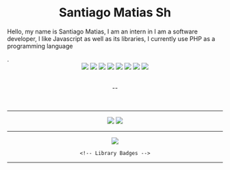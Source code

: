 <h1 align="center">Santiago Matias Sh </h1>
<p>Hello, my name is Santiago Matias, I am an intern in I am a software developer, I like Javascript as well as its libraries, I currently use PHP as a programming language</p>
<!-- 👋 Hi, I’m @
- 👀 I’m interested in ...
- 🌱 I’m currently learning ...
- 💞️ I’m looking to collaborate on ...
- 📫 How to reach me ..-->.

<!-- Language Stack -->
<div align="center">
    <img src="https://img.shields.io/badge/javascript%20-%23323330?style=for-the-badge&logo=javascript" />
    <img src="https://img.shields.io/badge/typescript-%233178C6?style=for-the-badge&logo=typescript&logoColor=white" />
    <img src="https://img.shields.io/badge/html%20-%23E34F26?style=for-the-badge&logo=html5&logoColor=white" />
    <img src="https://img.shields.io/badge/css%20-%231572B6?style=for-the-badge&logo=css3" />
  <img src="https://img.shields.io/badge/python-%23FFD343?style=for-the-badge&logo=python&logoColor=black" /> 
<img src="https://img.shields.io/badge/eslint%20-%234B32C3.svg?style=for-the-badge&logo=eslint">
<img src="https://img.shields.io/badge/mysql-%234479A1?style=for-the-badge&logo=mysql&logoColor=white">
<img src="https://img.shields.io/badge/express%20-%23000000.svg?style=for-the-badge&logo=express">
  
    
</div>
<br>

<!-- About Me -->
<p align="center">
  --
</p>
<br />
<hr />

<!-- Social Badges -->
<div align="center">
    <a href="https://discord.com/users/"><img src="https://img.shields.io/badge/discord-%235865F2?style=for-the-badge&logo=discord&logoColor=white" /></a>
    <a href="mailto:santiagohuayhua8888@gmail.com"><img src="https://img.shields.io/badge/email-%23EA4335?style=for-the-badge&logo=gmail&logoColor=white"></a>
</div> 
<hr />

<div align="center">
    <!-- Framework Badges -->
    <a href="https://nodejs.org"><img src="https://img.shields.io/badge/node.js%20-%23339933.svg?style=for-the-badge&logo=nodedotjs&logoColor=white"></a> 
   
<!--     <a href="https://webpack.js.org"><img src="https://img.shields.io/badge/webpack%20-%231C78C0.svg?style=for-the-badge&logo=webpack"></a> -->
<!--     <a href="https://sass-lang.com"><img src="https://img.shields.io/badge/sass%20-%23CC6699?style=for-the-badge&logo=sass&logoColor=white" /></a> -->
<!--     <a href="https://mongodb.com"><img src="https://img.shields.io/badge/mongodb-%2347A248?style=for-the-badge&logo=mongodb&logoColor=white"></a> -->
   
<!--     <a href="https://redis.io"><img src="https://img.shields.io/badge/redis-%23DC382D?style=for-the-badge&logo=redis&logoColor=white"></a> -->
<!--     <a href="https://nginx.com"><img src="https://img.shields.io/badge/nginx%20-%23009639.svg?style=for-the-badge&logo=nginx"></a> -->
<!--     <a href="https://apache.org"><img src="https://img.shields.io/badge/apache%20-%23D22128.svg?style=for-the-badge&logo=apache"></a> -->
<!--     <a href="https://docker.com"><img src="https://img.shields.io/badge/docker%20-%232496ED.svg?style=for-the-badge&logo=docker&logoColor=white"></a> -->
    <!-- Library Badges -->
<!--    
    <a href="https://passportjs.org"><img src="https://img.shields.io/badge/passport-%2334E27A?style=for-the-badge&logo=passport&logoColor=white"></a>
    <a href="https://jquery.org"><img src="https://img.shields.io/badge/jquery-%230769AD?style=for-the-badge&logo=jquery"></a>
    <a href="https://socket.io"><img src="https://img.shields.io/badge/socket.io%20-%23010101.svg?style=for-the-badge&logo=socketdotio"></a>
    <a href="https://tailwindcss.com"><img src="https://img.shields.io/badge/tailwind-%2306B6D4?style=for-the-badge&logo=tailwindcss&logoColor=white"></a>
    <a href="https://getbootstrap.com"><img src="https://img.shields.io/badge/bootstrap-%237952B3?style=for-the-badge&logo=bootstrap&logoColor=white"></a>
    <a href="https://reactjs.org"><img src="https://img.shields.io/badge/react-%2361DBFB?style=for-the-badge&logo=react&logoColor=black"></a>
    <a href="https://nextjs.org"><img src="https://img.shields.io/badge/next.js-%23000000?style=for-the-badge&logo=nextdotjs"></a>
    <a href="https://postcss.org"><img src="https://img.shields.io/badge/postcss-%23DD3A0A?style=for-the-badge&logo=postcss&logoColor=white"></a>
    <a href="https://threejs.org"><img src="https://img.shields.io/badge/three.js-%23292E36?style=for-the-badge&logo=threedotjs&logoColor=white"></a>
    <a href="https://electronjs.org"><img src="https://img.shields.io/badge/electron-%2347848F?style=for-the-badge&logo=electron&logoColor=white"></a>
</div> -->
<hr />
